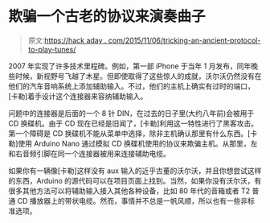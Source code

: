# 欺骗一个古老的协议来演奏曲子

> 原文:[https://hack aday . com/2015/11/06/tricking-an-ancient-protocol-to-play-tunes/](https://hackaday.com/2015/11/06/tricking-an-ancient-protocol-to-play-tunes/)

2007 年实现了许多技术里程碑。例如，第一部 iPhone 于当年 1 月发布，同年晚些时候，新视野号飞越了木星。但即使取得了这些惊人的成就，沃尔沃仍然没有在他们的汽车音响系统上添加辅助输入。不过，他们的主机上确实有过时的端口，[卡勒]着手设计这个连接器来容纳辅助输入。

问题中的连接器是后面的一个 8 针 DIN，在过去的日子里(大约八年前)会被用于 CD 换碟机。由于 CD 现在已经是旧闻了，[卡勒]利用这一特性进行了黑客攻击。第一个障碍是 CD 换碟机不能从菜单中选择，除非主机确认那里有什么东西。[卡勒]使用 Arduino Nano 通过模拟 CD 换碟机使用的协议来欺骗主机。从那里，左和右音频引脚在同一个连接器被用来连接辅助电缆。

如果你有一辆像[卡勒]这样没有 aux 输入的近乎古董的沃尔沃，并且你想尝试这样的东西，Arduino 的源代码可以在项目页面上找到。当然，如果你没有沃尔沃，有很多其他方法可以将辅助输入接入其他各种设备，比如 80 年代的音箱或者 T2 普通 CD 播放器上的带状电缆。然而，事情并不总是一帆风顺，所以也有一些非标准选项。